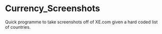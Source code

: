 # Currency_Screenshots
Quick programme to take screenshots off of XE.com given a hard coded list of countries.
